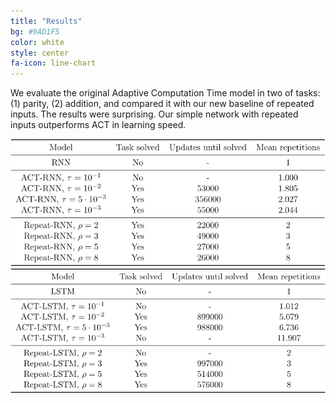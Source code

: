 ```yaml
---
title: "Results"
bg: #9AD1F5
color: white
style: center
fa-icon: line-chart
---
```


We evaluate the original Adaptive Computation Time model in two of tasks: (1) parity, (2) addition, and compared it with our new baseline of repeated inputs. The results were surprising. Our simple network with repeated inputs outperforms ACT in learning speed.

<img src="./assets/parity-table.png" alt="Results table for the Parity task"/>

<img src="./assets/addition-table.png" alt="Results table for the Addition task"/>
